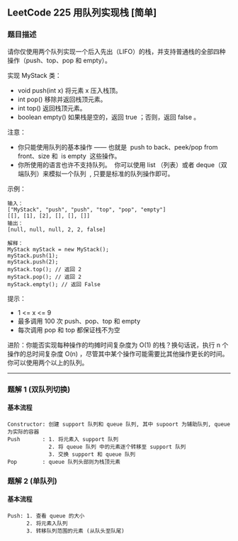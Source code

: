 ## LeetCode 225 用队列实现栈 [简单]

### 题目描述

请你仅使用两个队列实现一个后入先出（LIFO）的栈，并支持普通栈的全部四种操作（push、top、pop 和 empty）。

实现 MyStack 类：

- void push(int x) 将元素 x 压入栈顶。
- int pop() 移除并返回栈顶元素。
- int top() 返回栈顶元素。
- boolean empty() 如果栈是空的，返回 true ；否则，返回 false 。

注意：

- 你只能使用队列的基本操作 —— 也就是  push to back、peek/pop from front、size 和  is empty  这些操作。
- 你所使用的语言也许不支持队列。  你可以使用 list （列表）或者 deque（双端队列）来模拟一个队列  , 只要是标准的队列操作即可。

示例：

```
输入：
["MyStack", "push", "push", "top", "pop", "empty"]
[[], [1], [2], [], [], []]
输出：
[null, null, null, 2, 2, false]

解释：
MyStack myStack = new MyStack();
myStack.push(1);
myStack.push(2);
myStack.top(); // 返回 2
myStack.pop(); // 返回 2
myStack.empty(); // 返回 False
```

提示：

- 1 <= x <= 9
- 最多调用 100 次 push、pop、top 和 empty
- 每次调用 pop 和 top 都保证栈不为空

进阶：你能否实现每种操作的均摊时间复杂度为 O(1) 的栈？换句话说，执行 n 个操作的总时间复杂度 O(n) ，尽管其中某个操作可能需要比其他操作更长的时间。你可以使用两个以上的队列。

---

### 题解 1 (双队列切换)

#### 基本流程

```
Constructor: 创建 support 队列和 queue 队列, 其中 supoort 为辅助队列, queue 为实际的容器
Push       : 1. 将元素入 support 队列
             2. 将 queue 队列 中的元素逐个转移至 support 队列
             3. 交换 support 和 queue 队列
Pop        : queue 队列头部则为栈顶元素
```

### 题解 2 (单队列)

#### 基本流程

```
Push: 1. 查看 queue 的大小
      2. 将元素入队列
      3. 转移队列范围的元素 (从队头至队尾)
```
